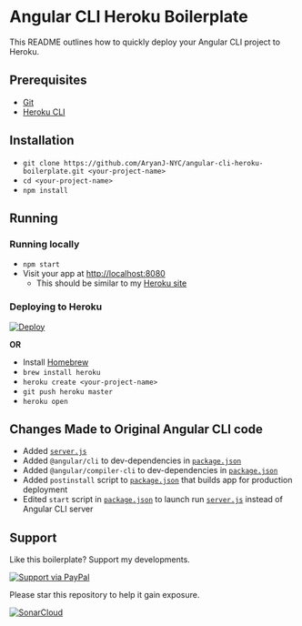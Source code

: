 # Angular CLI Heroku Boilerplate

This README outlines how to quickly deploy your Angular CLI project to Heroku.

## Prerequisites

- [Git](http://git-scm.com/)
- [Heroku CLI](https://devcenter.heroku.com/articles/heroku-cli)

## Installation

- `git clone https://github.com/AryanJ-NYC/angular-cli-heroku-boilerplate.git <your-project-name>`
- `cd <your-project-name>`
- `npm install`

## Running

### Running locally

- `npm start`
- Visit your app at [http://localhost:8080](http://localhost:8080)
  - This should be similar to my [Heroku site](https://angular-cli-heroku-boilerplate.herokuapp.com/)

### Deploying to Heroku

[![Deploy](https://www.herokucdn.com/deploy/button.svg)](https://heroku.com/deploy)

**OR**

- Install [Homebrew](https://brew.sh/)
- `brew install heroku`
- `heroku create <your-project-name>`
- `git push heroku master`
- `heroku open`

## Changes Made to Original Angular CLI code

- Added [`server.js`](https://github.com/AryanJ-NYC/angular-cli-heroku-boilerplate/blob/master/server.js)
- Added `@angular/cli` to dev-dependencies in [`package.json`](https://github.com/AryanJ-NYC/angular-cli-heroku-boilerplate/blob/master/package.json)
- Added `@angular/compiler-cli` to dev-dependencies in [`package.json`](https://github.com/AryanJ-NYC/angular-cli-heroku-boilerplate/blob/master/package.json)
- Added `postinstall` script to [`package.json`](https://github.com/AryanJ-NYC/angular-cli-heroku-boilerplate/blob/master/package.json) that builds app for production deployment
- Edited `start` script in [`package.json`](https://github.com/AryanJ-NYC/angular-cli-heroku-boilerplate/blob/master/package.json) to launch run [`server.js`](https://github.com/AryanJ-NYC/angular-cli-heroku-boilerplate/blob/master/server.js) instead of Angular CLI server

## Support

Like this boilerplate? Support my developments.

[![Support via PayPal](https://cdn.rawgit.com/twolfson/paypal-github-button/1.0.0/dist/button.svg)](https://www.paypal.me/AryanJ)

Please star this repository to help it gain exposure.

[![SonarCloud](https://sonarcloud.io/images/project_badges/sonarcloud-black.svg)](https://sonarcloud.io/summary/new_code?id=FDBhealth_angular-cli-heroku-boilerplate)
